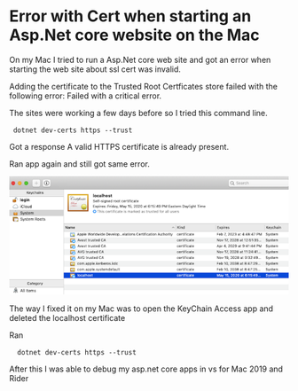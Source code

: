 # Error with Cert when starting an Asp.Net core website on the Mac

On my Mac I tried to run a Asp.Net core web site and got an error when starting the web site about ssl cert was invalid.



Adding the certificate to the Trusted Root Certficates store failed with the following error: Failed with a critical error.



The sites were working a few days before so I tried this command line.
     

     dotnet dev-certs https --trust


Got a response A valid HTTPS certificate is already present.



Ran app again and still got same error.

![cert manager](/images/MacCert.png)



The way I fixed it on my Mac was to open the KeyChain Access app and deleted the localhost certificate


Ran 

      dotnet dev-certs https --trust 


After this I was able to debug my asp.net core apps in vs for Mac 2019 and Rider

